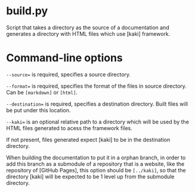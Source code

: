 # build.py

Script that takes a directory as the source of a documentation and generates a directory with HTML files which use [kaki] framework.

# Command-line options

`--source=` is required, specifies a source directory.

`--format=` is required, specifies the format of the files in source directory. Can be `[markdown]` or `[html]`.

`--destination=` is required, specifies a destination directory. Built files will be put under this location.

`--kaki=` is an optional relative path to a directory which will be used by the HTML files generated to acess the framework files.

If not present, files generated expect [kaki] to be in the destination directory.

When building the documentation to put it in a orphan branch, in order to add this branch as a submodule of a repository that is a website, like the repository of [GitHub Pages], this option should be `[../kaki]`, so that the directory [kaki] will be expected to be 1 level up from the submodule directory.

